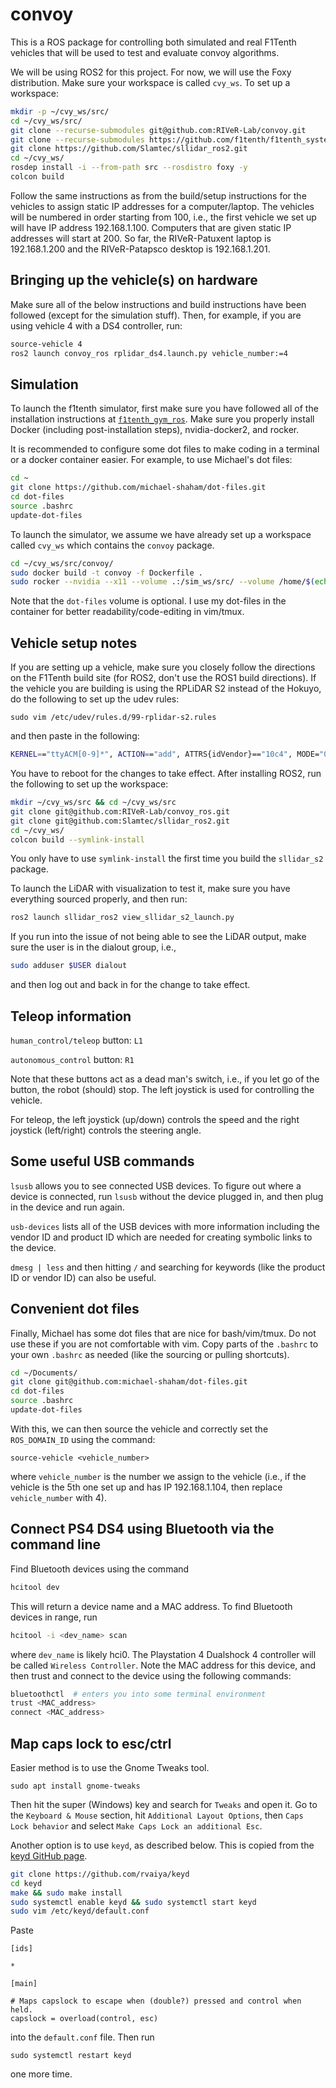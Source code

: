 # convoy

This is a ROS package for controlling both simulated and real F1Tenth vehicles 
that will be used to test and evaluate convoy algorithms.

We will be using ROS2 for this project. For now, we will use the Foxy 
distribution. Make sure your workspace is called `cvy_ws`. To set up a 
workspace:

```bash
mkdir -p ~/cvy_ws/src/
cd ~/cvy_ws/src/
git clone --recurse-submodules git@github.com:RIVeR-Lab/convoy.git
git clone --recurse-submodules https://github.com/f1tenth/f1tenth_system.git
git clone https://github.com/Slamtec/sllidar_ros2.git
cd ~/cvy_ws/
rosdep install -i --from-path src --rosdistro foxy -y
colcon build
```

Follow the same instructions as from the build/setup instructions for the 
vehicles to assign static IP addresses for a computer/laptop. 
The vehicles will be numbered in order starting from 100, i.e., the first 
vehicle we set up will have IP address 192.168.1.100. Computers that are given 
static IP addresses will start at 200. So far, the RIVeR-Patuxent laptop is 
192.168.1.200 and the RIVeR-Patapsco desktop is 192.168.1.201.

## Bringing up the vehicle(s) on hardware

Make sure all of the below instructions and build instructions have been 
followed (except for the simulation stuff). Then, for example, if you are 
using vehicle 4 with a DS4 controller, run:

```bash
source-vehicle 4
ros2 launch convoy_ros rplidar_ds4.launch.py vehicle_number:=4
```

## Simulation

To launch the f1tenth simulator, first make sure you have followed all of the 
installation instructions at 
[`f1tenth_gym_ros`](https://www.github.com/f1tenth/f1tenth_gym_ros).
Make sure you properly install Docker (including post-installation steps), 
nvidia-docker2, and rocker.

It is recommended to configure some dot files to make coding in a terminal or 
a docker container easier. For example, to use Michael's dot files:

```bash
cd ~
git clone https://github.com/michael-shaham/dot-files.git
cd dot-files
source .bashrc
update-dot-files
```

To launch the simulator, we assume we have already set up a workspace called 
`cvy_ws` which contains the `convoy` package. 

```bash
cd ~/cvy_ws/src/convoy/
sudo docker build -t convoy -f Dockerfile .
sudo rocker --nvidia --x11 --volume .:/sim_ws/src/ --volume /home/$(echo $USER)/dot-files/:/root/ -- convoy
```

Note that the `dot-files` volume is optional. I use my dot-files in the 
container for better readability/code-editing in vim/tmux.

## Vehicle setup notes

If you are setting up a vehicle, make sure you closely follow the directions on 
the F1Tenth build site (for ROS2, don't use the ROS1 build directions). If the 
vehicle you are building is using the RPLiDAR S2 instead of the Hokuyo, do the 
following to set up the udev rules:

```
sudo vim /etc/udev/rules.d/99-rplidar-s2.rules
```

and then paste in the following:

```bash
KERNEL=="ttyACM[0-9]*", ACTION=="add", ATTRS{idVendor}=="10c4", MODE="0666", GROUP="dialout", SYMLINK+="sensors/rplidar-s2"
```

You have to reboot for the changes to take effect. After installing ROS2, run 
the following to set up the workspace:

```bash
mkdir ~/cvy_ws/src && cd ~/cvy_ws/src
git clone git@github.com:RIVeR-Lab/convoy_ros.git
git clone git@github.com:Slamtec/sllidar_ros2.git
cd ~/cvy_ws/
colcon build --symlink-install
```

You only have to use `symlink-install` the first time you build the 
`sllidar_s2` package.

To launch the LiDAR with visualization to test it, make sure you have 
everything sourced properly, and then run:

```bash
ros2 launch sllidar_ros2 view_sllidar_s2_launch.py 
```

If you run into the issue of not being able to see the LiDAR output, make 
sure the user is in the dialout group, i.e.,

```bash
sudo adduser $USER dialout
```

and then log out and back in for the change to take effect. 

## Teleop information

`human_control/teleop` button: `L1`

`autonomous_control` button: `R1`

Note that these buttons act as a dead man's switch, i.e., if you let go of the 
button, the robot (should) stop. The left joystick is used for controlling the 
vehicle.

For teleop, the left joystick (up/down) controls the speed and the right 
joystick (left/right) controls the steering angle.

## Some useful USB commands

`lsusb` allows you to see connected USB devices. To figure out where a device 
is connected, run `lsusb` without the device plugged in, and then plug in the 
device and run again.

`usb-devices` lists all of the USB devices with more information including the 
vendor ID and product ID which are needed for creating symbolic links to the 
device.

`dmesg | less` and then hitting `/` and searching for keywords (like the 
product ID or vendor ID) can also be useful.

## Convenient dot files

Finally, Michael has some dot files that are nice for bash/vim/tmux. Do not use 
these if you are not comfortable with vim. Copy parts of the `.bashrc` to your 
own `.bashrc` as needed (like the sourcing or pulling shortcuts).

```bash
cd ~/Documents/
git clone git@github.com:michael-shaham/dot-files.git
cd dot-files
source .bashrc
update-dot-files
```

With this, we can then source the vehicle and correctly set the 
`ROS_DOMAIN_ID` using the command:

```
source-vehicle <vehicle_number>
```

where `vehicle_number` is the number we assign to the vehicle (i.e., if the 
vehicle is the 5th one set up and has IP 192.168.1.104, then replace 
`vehicle_number` with 4).

## Connect PS4 DS4 using Bluetooth via the command line

Find Bluetooth devices using the command

```bash
hcitool dev
```

This will return a device name and a MAC address. To find Bluetooth devices in 
range, run

```bash
hcitool -i <dev_name> scan
```

where `dev_name` is likely hci0. The Playstation 4 Dualshock 4 controller will 
be called `Wireless Controller`. Note the MAC address for this device, and 
then trust and connect to the device using the following commands:

```bash
bluetoothctl  # enters you into some terminal environment
trust <MAC_address>
connect <MAC_address>
```

## Map caps lock to esc/ctrl

Easier method is to use the Gnome Tweaks tool.

```
sudo apt install gnome-tweaks
```

Then hit the super (Windows) key and search for `Tweaks` and open it. Go to the 
`Keyboard & Mouse` section, hit `Additional Layout Options`, then 
`Caps Lock behavior` and select `Make Caps Lock an additional Esc`.

Another option is to use `keyd`, as described below. This is copied from the 
[keyd GitHub page](https://github.com/rvaiya/keyd).

```bash
git clone https://github.com/rvaiya/keyd
cd keyd
make && sudo make install
sudo systemctl enable keyd && sudo systemctl start keyd
sudo vim /etc/keyd/default.conf
```

Paste

```
[ids]

*

[main]

# Maps capslock to escape when (double?) pressed and control when held.
capslock = overload(control, esc)
```

into the `default.conf` file. Then run

```sudo systemctl restart keyd```

one more time.
